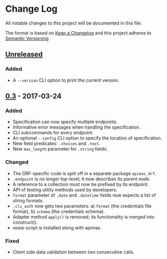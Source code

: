 # Change Log
All notable changes to this project will be documented in this file.

The format is based on [Keep a Changelog](http://keepachangelog.com/)
and this project adheres to [Semantic Versioning](http://semver.org/).

## [Unreleased]
### Added
- A `--version` CLI option to print the current version.

## [0.3] - 2017-03-24
### Added
- Specification can now specify multiple endpoints.
- Informative error messages when handling the specification.
- CLI subcommands for every endpoint.
- An optional `--config` CLI option to specify the location of
  specification.
- New field predicates: `.choices` and `.text`.
- New `max_length` parameter for `.string` fields.

### Changed
- The DRF-specific code is split off in a separate package `apimas_drf`.
- `.endpoint` is no longer top-level; it now describes its parent node.
- A reference to a collection must now be prefixed by its endpoint.
- API of testing utility methods used by developers.
- `format` parameter of `.date` and `.datetime` fields now expects a list of
  string formats.
- `.cli_auth` now gets two parameters:
  a) `format` (the credentials file format),
  b) `schema` (the credentials schema).
- Adapter method `apply()` is removed; its functionality is merged into
  construct().
- `mkdeb` script is installed along with apimas.

### Fixed
- Client side data validation between two consecutive calls.

[Unreleased]: https://github.com/grnet/apimas
[0.3]: https://github.com/grnet/apimas/tree/0.3
